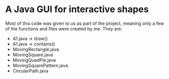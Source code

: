 # A Java GUI for interactive shapes

Most of this code was given to us as part of the project, meaning only a few of the functions and files were created by me.
They are:
- A1.java -> draw()
- A1.java -> contains()
- MovingRectangle.java
- MovingSquare.java
- MovingQuadPie.java
- MovingSquarePattern.java
- CircularPath.java
